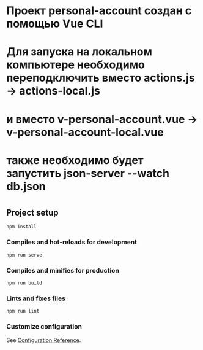 
# 
# Проект personal-account  создан с помощью Vue CLI
# 
# Для запуска на локальном компьютере необходимо переподключить вместо actions.js -> actions-local.js
# и вместо v-personal-account.vue -> v-personal-account-local.vue
# также необходимо будет запустить json-server --watch db.json 
# 

## Project setup
```
npm install
```

### Compiles and hot-reloads for development
```
npm run serve
```

### Compiles and minifies for production
```
npm run build
```

### Lints and fixes files
```
npm run lint
```

### Customize configuration
See [Configuration Reference](https://cli.vuejs.org/config/).

